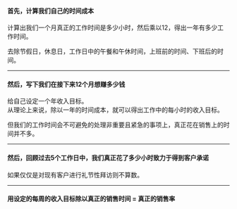 #### 首先，计算我们自己的时间成本
计算出我们一个月真正的工作时间是多少小时，然后乘以12，得出一年有多少工作时间。
     
去除节假日，休息日，工作日中的午餐和午休时间，上班前的时间、下班后的时间。
      
****
	  
#### 然后，写下我们在接下来12个月想赚多少钱
给自己设定一个年收入目标。     
从理论上来说，除以一年的时间成本，就可以得出工作中的每小时的收入目标。
    
但我们的工作时间会不可避免的处理非重要且紧急的事项上，真正花在销售上的时间并不多。
     
****
    
#### 然后，回顾过去5个工作日中，我们真正花了多少小时致力于得到客户承诺
如果仅仅是对现有客户进行礼节性拜访则不算数。     
    
****
    
#### 用设定的每周的收入目标除以真正的销售时间 = 真正的销售率
